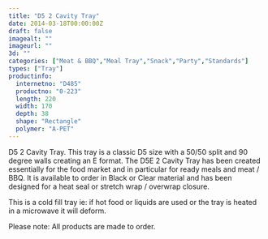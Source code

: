 ```yaml
---
title: "D5 2 Cavity Tray"
date: 2014-03-18T00:00:00Z
draft: false
imagealt: ""
imageurl: ""
3d: ""
categories: ["Meat & BBQ","Meal Tray","Snack","Party","Standards"]
types: ["Tray"]
productinfo:
  internetno: "D485"
  productno: "0-223"
  length: 220
  width: 170
  depth: 38
  shape: "Rectangle"
  polymer: "A-PET"
---
```

D5 2 Cavity Tray. This tray is a classic D5 size with a 50/50 split and 90 degree walls creating an E format. The D5E 2 Cavity Tray has been created essentially for the food market and in particular for ready meals and meat / BBQ. It is available to order in Black or Clear material and has been designed for a heat seal or stretch wrap / overwrap closure.

This is a cold fill tray ie: if hot food or liquids are used or the tray is heated in a microwave it will deform.

Please note: All products are made to order.